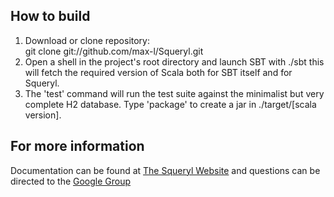 ## How to build
1. Download or clone repository:  
     git clone git://github.com/max-l/Squeryl.git
2. Open a shell in the project's root directory and launch SBT with ./sbt
   this will fetch the required version of Scala both for
   SBT itself and for Squeryl.
3. The 'test' command will run the test suite against the
   minimalist but very complete H2 database.
   Type 'package' to create a jar in ./target/[scala version].

## For more information
Documentation can be found at [The Squeryl Website][1] and questions can be directed to the [Google Group][2]

[1]: http://squeryl.org
[2]: https://groups.google.com/forum/#!forum/squeryl
